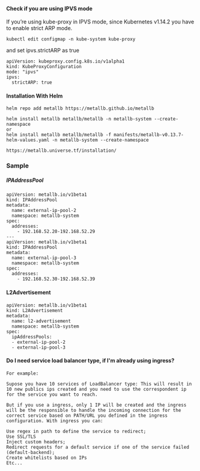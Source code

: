 #### Check if you are using IPVS mode
If you’re using kube-proxy in IPVS mode, since Kubernetes v1.14.2 you have to enable strict ARP mode.

```
kubectl edit configmap -n kube-system kube-proxy           
```

and set ipvs.strictARP as true

```
apiVersion: kubeproxy.config.k8s.io/v1alpha1
kind: KubeProxyConfiguration
mode: "ipvs"
ipvs:
  strictARP: true
```

#### Installation With Helm
```
helm repo add metallb https://metallb.github.io/metallb

helm install metallb metallb/metallb -n metallb-system --create-namespace
or
helm install metallb metallb/metallb -f manifests/metallb-v0.13.7-helm-values.yaml -n metallb-system --create-namespace
```

`https://metallb.universe.tf/installation/`

### Sample 

##### IPAddressPool
```
apiVersion: metallb.io/v1beta1
kind: IPAddressPool
metadata:
  name: external-ip-pool-2
  namespace: metallb-system
spec:
  addresses:
    - 192.168.52.20-192.168.52.29
---
apiVersion: metallb.io/v1beta1
kind: IPAddressPool
metadata:
  name: external-ip-pool-3
  namespace: metallb-system
spec:
  addresses:
    - 192.168.52.30-192.168.52.39
```

#### L2Advertisement
```
apiVersion: metallb.io/v1beta1
kind: L2Advertisement
metadata:
  name: l2-advertisement
  namespace: metallb-system
spec:
  ipAddressPools:
  - external-ip-pool-2
  - external-ip-pool-3
```

#### Do I need service load balancer type, if I'm already using ingress?

```
For example:

Supose you have 10 services of LoadBalancer type: This will result in 10 new publics ips created and you need to use the correspondent ip for the service you want to reach.

But if you use a ingress, only 1 IP will be created and the ingress will be the responsible to handle the incoming connection for the correct service based on PATH/URL you defined in the ingress configuration. With ingress you can:

Use regex in path to define the service to redirect;
Use SSL/TLS
Inject custom headers;
Redirect requests for a default service if one of the service failed (default-backend);
Create whitelists based on IPs
Etc...
```

